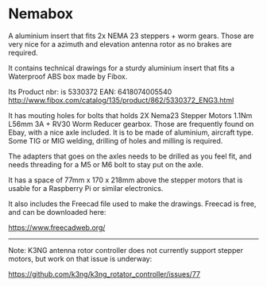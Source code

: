 # Nemabox
A aluminium insert that fits 2x NEMA 23 steppers + worm gears.
Those are very nice for a azimuth and elevation antenna rotor as no brakes are required.

It contains technical drawings for a sturdy aluminium insert that fits a Waterproof ABS box made by Fibox. 

Its Product nbr: is 5330372 EAN: 6418074005540 http://www.fibox.com/catalog/135/product/862/5330372_ENG3.html

It has mouting holes for bolts that holds 2X Nema23 Stepper Motors 1.1Nm L56mm 3A + RV30 Worm Reducer gearbox. Those are frequently found on Ebay, with a nice axle included. It is to be made of aluminium, aircraft type. Some TIG or MIG welding, drilling of holes and milling is required.

The adapters that goes on the axles needs to be drilled as you feel fit, and needs threading for a M5 or M6 bolt to stay put on the axle.

It has a space of 77mm x 170 x 218mm above the stepper motors that is usable for a Raspberry Pi or similar electronics. 


It also includes the Freecad file used to make the drawings. Freecad is free, and can be downloaded here:

https://www.freecadweb.org/


-------------

Note: K3NG antenna rotor controller does not currently support stepper motors, 
but work on that issue is underway:

https://github.com/k3ng/k3ng_rotator_controller/issues/77


